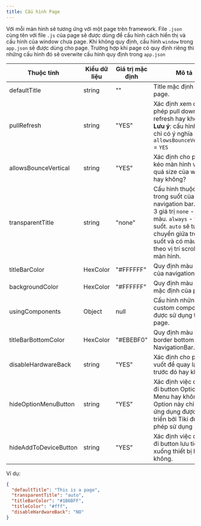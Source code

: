 ```yaml
---
title: Cấu hình Page
---
```


Với mỗi màn hình sẽ tương ứng với một page trên framework. File `.json` cùng tên với file `.js` của page sẽ được dùng để cấu hình cách hiển thị và cấu hình của window chưa page. Khi không quy định, cấu hình `window` trong `app.json` sẽ được dùng cho page. Trường hợp khi page có quy định riêng thì những cấu hình đó sẽ overwite cấu hình quy định trong `app.json`

| Thuộc tính           | Kiểu dữ liệu | Giá trị mặc định | Mô tả                                                                                                                                                                                                |
| -------------------- | ------------ | ---------------- | ---------------------------------------------------------------------------------------------------------------------------------------------------------------------------------------------------- |
| defaultTitle         | string       | ""               | Title mặc định của page.                                                                                                                                                                             |
| pullRefresh          | string       | "YES"            | Xác định xem có cho phép pull down to refresh hay không ? **Lưu ý**: cấu hình này chỉ có ý nghĩa khi `allowsBounceVertical` = `YES`                                                                  |
| allowsBounceVertical | string       | "YES"            | Xác định cho phép kéo màn hình vượt quá size của window hay không?                                                                                                                                   |
| transparentTitle     | string       | "none"           | Cấu hình thuộc tính trong suốt của navigation bar. Hỗ trợ 3 giá trị `none` - có màu. `always` - trong suốt. `auto` sẽ tự động chuyển giữa trong suốt và có màu tuỳ theo vị trí scroll trên màn hình. |
| titleBarColor        | HexColor     | "#FFFFFF"        | Quy định màu nền của navigation bar.                                                                                                                                                                 |
| backgroundColor      | HexColor     | "#FFFFFF"        | Quy định màu nền mặc định của page.                                                                                                                                                                  |
| usingComponents      | Object       | null             | Cấu hình những custom components được sử dụng trong page.                                                                                                                                            |
| titleBarBottomColor  | HexColor     | "#EBEBF0"        | Quy định màu cho border bottom của NavigationBar.                                                                                                                                                    |
| disableHardwareBack | string | "YES" | Xác định cho phép vuốt để quay lại trang trước đó hay không? |
| hideOptionMenuButton | string | "YES" | Xác định việc có ẩn đi button Option Menu hay không? Option này chỉ các ứng dụng được phát triển bởi Tiki được phép sử dụng |
| hideAddToDeviceButton | string | "YES" | Xác định việc có ẩn đi button lưu tiện ích xuống thiết bị hay không. |

Ví dụ:

```json
{
  "defaultTitle": "This is a page",
  "transparentTitle": "auto",
  "titleBarColor": "#1B6BFF",
  "titleColor": "#fff",
  "disableHardwareBack": "NO"
}
```

